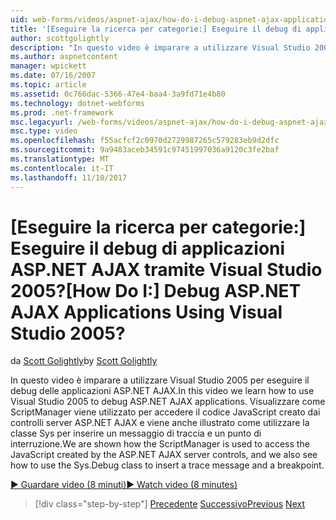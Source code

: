 ```yaml
---
uid: web-forms/videos/aspnet-ajax/how-do-i-debug-aspnet-ajax-applications-using-visual-studio-2005
title: '[Eseguire la ricerca per categorie:] Eseguire il debug di applicazioni ASP.NET AJAX tramite Visual Studio 2005? | Microsoft Docs'
author: scottgolightly
description: "In questo video è imparare a utilizzare Visual Studio 2005 per eseguire il debug delle applicazioni ASP.NET AJAX. Visualizzare come ScriptManager viene utilizzato per accedere a JavaScript..."
ms.author: aspnetcontent
manager: wpickett
ms.date: 07/16/2007
ms.topic: article
ms.assetid: 0c766dac-5366-47e4-baa4-3a9fd71e4b80
ms.technology: dotnet-webforms
ms.prod: .net-framework
msc.legacyurl: /web-forms/videos/aspnet-ajax/how-do-i-debug-aspnet-ajax-applications-using-visual-studio-2005
msc.type: video
ms.openlocfilehash: f55acfcf2c0970d2729987265c579283eb9d2dfc
ms.sourcegitcommit: 9a9483aceb34591c97451997036a9120c3fe2baf
ms.translationtype: MT
ms.contentlocale: it-IT
ms.lasthandoff: 11/10/2017
---
```

<a name="how-do-i-debug-aspnet-ajax-applications-using-visual-studio-2005"></a><span data-ttu-id="a2136-105">[Eseguire la ricerca per categorie:] Eseguire il debug di applicazioni ASP.NET AJAX tramite Visual Studio 2005?</span><span class="sxs-lookup"><span data-stu-id="a2136-105">[How Do I:] Debug ASP.NET AJAX Applications Using Visual Studio 2005?</span></span>
====================
<span data-ttu-id="a2136-106">da [Scott Golightly](https://github.com/scottgolightly)</span><span class="sxs-lookup"><span data-stu-id="a2136-106">by [Scott Golightly](https://github.com/scottgolightly)</span></span>

<span data-ttu-id="a2136-107">In questo video è imparare a utilizzare Visual Studio 2005 per eseguire il debug delle applicazioni ASP.NET AJAX.</span><span class="sxs-lookup"><span data-stu-id="a2136-107">In this video we learn how to use Visual Studio 2005 to debug ASP.NET AJAX applications.</span></span> <span data-ttu-id="a2136-108">Visualizzare come ScriptManager viene utilizzato per accedere il codice JavaScript creato dai controlli server ASP.NET AJAX e viene anche illustrato come utilizzare la classe Sys per inserire un messaggio di traccia e un punto di interruzione.</span><span class="sxs-lookup"><span data-stu-id="a2136-108">We are shown how the ScriptManager is used to access the JavaScript created by the ASP.NET AJAX server controls, and we also see how to use the Sys.Debug class to insert a trace message and a breakpoint.</span></span>

[<span data-ttu-id="a2136-109">&#9654; Guardare video (8 minuti)</span><span class="sxs-lookup"><span data-stu-id="a2136-109">&#9654; Watch video (8 minutes)</span></span>](https://channel9.msdn.com/Blogs/ASP-NET-Site-Videos/how-do-i-debug-aspnet-ajax-applications-using-visual-studio-2005)

>[!div class="step-by-step"]
<span data-ttu-id="a2136-110">[Precedente](how-do-i-use-the-aspnet-ajax-profile-services.md)
[Successivo](how-do-i-build-a-custom-aspnet-ajax-server-control.md)</span><span class="sxs-lookup"><span data-stu-id="a2136-110">[Previous](how-do-i-use-the-aspnet-ajax-profile-services.md)
[Next](how-do-i-build-a-custom-aspnet-ajax-server-control.md)</span></span>
